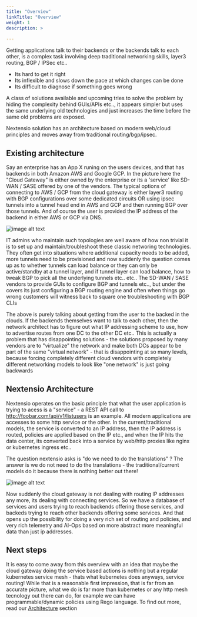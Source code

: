 ```yaml
---
title: "Overview"
linkTitle: "Overview"
weight: 1
description: >
  
---
```


Getting applications talk to their backends or the backends talk to each other, is a complex 
task involving deep traditional networking skills, layer3 routing, BGP / IPSec etc..

* Its hard to get it right
* Its inflexible and slows down the pace at which changes can be done
* Its difficult to diagnose if something goes wrong

A class of solutions available and upcoming tries to solve the problem by hiding the 
complexity behind GUIs/APIs etc.., it appears simpler but uses the same underlying old 
technologies and just increases the time before the same old problems are exposed. 

Nextensio solution has an architecture based on modern web/cloud principles and moves away
from traditional routing/bgp/ipsec.

## Existing architecture

Say an enterprise has an App X runing on the users devices, and that has backends in both
Amazon AWS and Google GCP. In the picture here the "Cloud Gateway" is either owned by the
enterprise or its a 'service' like SD-WAN / SASE offered by one of the vendors. The
typical options of connecting to AWS / GCP from the cloud gateway is either layer3 routing
with BGP configurations over some dedicated circuits OR using ipsec tunnels into a tunnel 
head end in AWS and GCP and then running BGP over those tunnels. And of course the user is 
provided the IP address of the backend in either AWS or GCP via DNS.

![image alt text](/overview/traditional.jpg)

IT admins who maintain such topologies are well aware of how non trivial it is to set up
and maintain/troubleshoot these classic networing technologies. They often get into 
situations where additional capacity needs to be added, more tunnels need to be provisioned
and now suddenly the question comes up as to whether tunnels can load balance or they can
only be active/standby at a tunnel layer, and if tunnel layer can load balance, how to tweak
BGP to pick all the underlying tunnels etc.. etc.. The SD-WAN / SASE vendors to provide 
GUIs to configure BGP and tunnels etc.., but under the covers its just configuring a BGP
routing engine and often when things go wrong customers will witness back to square one 
troubleshooting with BGP CLIs

The above is purely talking about getting from the user to the backed in the clouds. If the
backends themselves want to talk to each other, then the network architect has to figure out
what IP addressing scheme to use, how to advertise routes from one DC to the other DC etc..
This is actually a problem that has disappointing solutions - the solutions proposed by
many vendors are to "virtualize" the network and make both DCs appear to be part of the same
"virtual network" - that is disappointing at so many levels, because forcing completely 
different cloud vendors with completely different networking models to look like "one network"
is just going backwards 

## Nextensio Architecture

Nextensio operates on the basic principle that what the user application is trying to acess
is a "service" - a REST API call to http://foobar.com/api/v1/listusers is an example. All
modern applications are accesses to some http service or the other. In the current/traditional 
models, the service is converted to an IP address, then the IP address is routed, policies 
are applied based on the IP etc., and when the IP hits the data center, its converted back 
into a service by web/http proxies like nginx or kubernetes ingress etc.. 

The question nextensio asks is "do we need to do the translations" ? The answer is we do not
need to do the translations - the traditional/current models do it because there is nothing 
better out there! 

![image alt text](/overview/nextensio.jpg)

Now suddenly the cloud gateway is not dealing with routing IP addresses any more, its dealing
with connecting services. So we have a database of services and users trying to reach backends
offering those services, and backeds trying to reach other backends offering some services.
And that opens up the possibility for doing a very rich set of routing and policies, and 
very rich telemetry and AI-Ops based on more abstract more meaningful data than just ip addresses.


## Next steps

It is easy to come away from this overview with an idea that maybe the cloud gateway doing
the service based actions is nothing but a regular kubernetes service mesh - thats what kubernetes
does anyways, service routing! While that is a reasonable first impression, that is far from
an accurate picture, what we do is far more than kubernetes or any http mesh tecnology out
there can do, for example we can have programmable/dynamic policies using Rego language. 
To find out more, read our [Architecture](/architecture/) section


